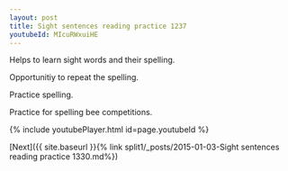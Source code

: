 ```yaml
---
layout: post
title: Sight sentences reading practice 1237
youtubeId: MIcuRWxuiHE
---
```

 
 
Helps to learn sight words and their spelling.

Opportunitiy to repeat the spelling. 

Practice spelling. 
 
Practice for spelling bee competitions. 
 
{% include youtubePlayer.html id=page.youtubeId %}
 
 

[Next]({{ site.baseurl }}{% link  split1/_posts/2015-01-03-Sight sentences reading practice 1330.md%})
 
